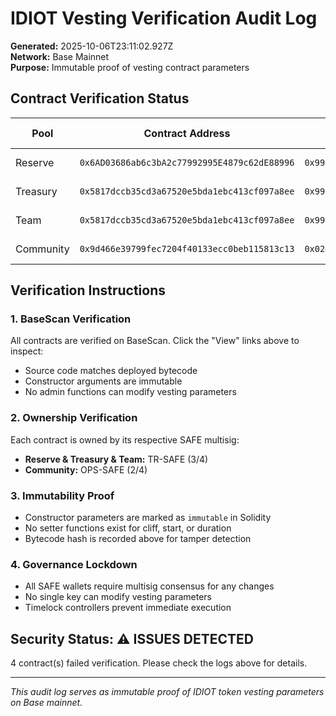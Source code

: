 # IDIOT Vesting Verification Audit Log

**Generated:** 2025-10-06T23:11:02.927Z  
**Network:** Base Mainnet  
**Purpose:** Immutable proof of vesting contract parameters  

## Contract Verification Status

| Pool | Contract Address | Owner SAFE | Cliff Start | Duration | CodeHash | BaseScan | Status |
|------|------------------|-------------|-------------|----------|----------|----------|--------|
| Reserve | `0x6AD03686ab6c3bA2c77992995E4879c62dE88996` | `0x9901b910333A17C8B3b75560BafcE6a893abCD5E` | 2026-02-03 | 36 mo | `N/A` | [View](https://basescan.org/address/0x6AD03686ab6c3bA2c77992995E4879c62dE88996#code) | ❌ Failed |
| Treasury | `0x5817dccb35cd3a67520e5bda1ebc413cf097a8ee` | `0x9901b910333A17C8B3b75560BafcE6a893abCD5E` | 2026-02-03 | 24 mo | `N/A` | [View](https://basescan.org/address/0x5817dccb35cd3a67520e5bda1ebc413cf097a8ee#code) | ❌ Failed |
| Team | `0x5817dccb35cd3a67520e5bda1ebc413cf097a8ee` | `0x9901b910333A17C8B3b75560BafcE6a893abCD5E` | 2026-10-31 | 36 mo | `N/A` | [View](https://basescan.org/address/0x5817dccb35cd3a67520e5bda1ebc413cf097a8ee#code) | ❌ Failed |
| Community | `0x9d466e39799fec7204f40133ecc0beb115813c13` | `0x024BE9B76E993A6414D8680F5A3992d17ED37383` | 2025-10-07 | 24 mo | `N/A` | [View](https://basescan.org/address/0x9d466e39799fec7204f40133ecc0beb115813c13#code) | ❌ Failed |

## Verification Instructions

### 1. BaseScan Verification
All contracts are verified on BaseScan. Click the "View" links above to inspect:
- Source code matches deployed bytecode
- Constructor arguments are immutable
- No admin functions can modify vesting parameters

### 2. Ownership Verification
Each contract is owned by its respective SAFE multisig:
- **Reserve & Treasury & Team:** TR-SAFE (3/4)
- **Community:** OPS-SAFE (2/4)

### 3. Immutability Proof
- Constructor parameters are marked as `immutable` in Solidity
- No setter functions exist for cliff, start, or duration
- Bytecode hash is recorded above for tamper detection

### 4. Governance Lockdown
- All SAFE wallets require multisig consensus for any changes
- No single key can modify vesting parameters
- Timelock controllers prevent immediate execution

## Security Status: ⚠️ ISSUES DETECTED

4 contract(s) failed verification. Please check the logs above for details.

---
*This audit log serves as immutable proof of IDIOT token vesting parameters on Base mainnet.*
